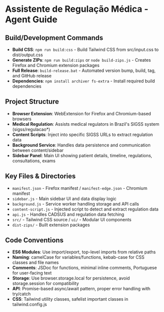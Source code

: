 # Assistente de Regulação Médica - Agent Guide

## Build/Development Commands
- **Build CSS**: `npm run build:css` - Build Tailwind CSS from src/input.css to dist/output.css
- **Generate ZIPs**: `npm run build:zips` or `node build-zips.js` - Creates Firefox and Chromium extension packages
- **Full Release**: `build-release.bat` - Automated version bump, build, tag, and GitHub release
- **Dependencies**: `npm install archiver fs-extra` - Install required build dependencies

## Project Structure
- **Browser Extension**: WebExtension for Firefox and Chromium-based browsers
- **Medical Regulation**: Assists medical regulators in Brazil's SIGSS system (sigss/regulacao*)
- **Content Scripts**: Inject into specific SIGSS URLs to extract regulation data
- **Background Service**: Handles data persistence and communication between content/sidebar
- **Sidebar Panel**: Main UI showing patient details, timeline, regulations, consultations, exams

## Key Files & Directories
- `manifest.json` - Firefox manifest / `manifest-edge.json` - Chromium manifest
- `sidebar.js` - Main sidebar UI and data display logic
- `background.js` - Service worker handling storage and API calls
- `content-script.js` - Injected script to detect and extract regulation data
- `api.js` - Handles CADSUS and regulation data fetching
- `src/` - Tailwind CSS source / `ui/` - Modular UI components
- `dist-zips/` - Built extension packages

## Code Conventions
- **ES6 Modules**: Use import/export, top-level imports from relative paths
- **Naming**: camelCase for variables/functions, kebab-case for CSS classes and file names
- **Comments**: JSDoc for functions, minimal inline comments, Portuguese for user-facing text
- **Storage**: Use browser.storage.local for persistence, avoid storage.session for compatibility
- **API**: Promise-based async/await pattern, proper error handling with try/catch
- **CSS**: Tailwind utility classes, safelist important classes in tailwind.config.js
